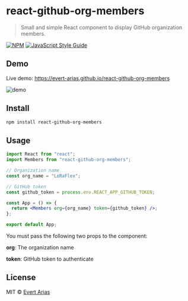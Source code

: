 # react-github-org-members

> Small and simple React component to display GitHub organization members.

[![NPM](https://img.shields.io/npm/v/react-contributors.svg)](https://github.com/evert-arias/react-github-org-members) [![JavaScript Style Guide](https://img.shields.io/badge/code_style-standard-brightgreen.svg)](https://standardjs.com)

## Demo

Live demo: https://evert-arias.github.io/react-github-org-members

![demo](demo.png)

## Install

```bash
npm install react-github-org-members
```

## Usage

```jsx
import React from "react";
import Members from "react-github-org-members";

// Organization name
const org_name = "LoRaFlex";

// GitHub token
const github_token = process.env.REACT_APP_GITHUB_TOKEN;

const App = () => {
  return <Members org={org_name} token={github_token} />;
};

export default App;

```

You must pass the following two props to the component:

**org**: The organization name

**token**: GitHub token to authenticate

## License

MIT © [Evert Arias](https://github.com/evert-arias)
